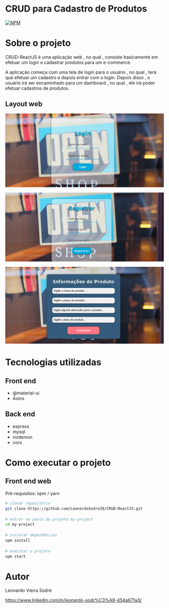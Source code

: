 # CRUD para Cadastro de Produtos
[![NPM](https://img.shields.io/npm/l/react)](https://github.com/neliocursos/exemplo-readme/blob/main/LICENSE) 

# Sobre o projeto

CRUD-ReactJS é uma aplicação web , no qual , consiste basicamente em efetuar um login e cadastrar produtos para um e-commerce.

A aplicação começa com uma tela de login para o usuário , no qual , terá que efetuar um cadastro e depois entrar com o login. Depois disso , o usuário irá ser encaminhado para um dashboard , no qual , ele irá poder efetuar cadastros de produtos.

## Layout web
![Web 1](https://github.com/LeonardoSodre20/Assets/blob/main/CRUD/WhatsApp%20Image%202022-07-31%20at%2023.47.48.jpeg)

![Web 2](https://github.com/LeonardoSodre20/Assets/blob/main/CRUD/WhatsApp%20Image%202022-07-31%20at%2023.50.08.jpeg)

![Web 3](https://github.com/LeonardoSodre20/Assets/blob/main/CRUD/WhatsApp%20Image%202022-07-31%20at%2023.50.42.jpeg)

# Tecnologias utilizadas

## Front end
- @material-ui
- Axios

## Back end

- express
- mysql
- nodemon
- cors

# Como executar o projeto

## Front end web
Pré-requisitos: npm / yarn

```bash
# clonar repositório
git clone https://github.com/LeonardoSodre20/CRUD-ReactJS.git

# entrar na pasta do projeto my-project
cd my-project

# instalar dependências
npm install

# executar o projeto
npm start
```

# Autor

Leonardo Vieira Sodré

https://www.linkedin.com/in/leonardo-sodr%C3%A9-454a671a3/
